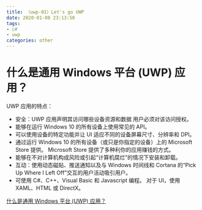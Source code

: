 ```yaml
---
title: （uwp-01）Let's go UWP 
date: 2020-01-08 23:13:50
tags: 
- c#
- uwp
categories: other
---
```


# 什么是通用 Windows 平台 (UWP) 应用？

UWP 应用的特点：
- 安全：UWP 应用声明其访问哪些设备资源和数据 用户必须对该访问授权。
- 能够在运行 Windows 10 的所有设备上使用常见的 API。
- 可以使用设备的特定功能并让 UI 适应不同的设备屏幕尺寸、分辨率和 DPI。
- 通过运行 Windows 10 的所有设备（或只是你指定的设备）上的 Microsoft Store 提供。 Microsoft Store 提供了多种利你的应用赚钱的方式。
- 能够在不对计算机构成风险或引起“计算机腐烂”的情况下安装和卸载。
- 互动：使用动态磁贴、推送通知以及与 Windows 时间线和 Cortana 的“Pick Up Where I Left Off”交互的用户活动吸引用户。
- 可使用 C#、C++、Visual Basic 和 Javascript 编程。 对于 UI，使用 XAML、HTML 或 DirectX。


<!--more-->

[什么是通用 Windows 平台 (UWP) 应用？](https://docs.microsoft.com/zh-cn/windows/uwp/get-started/universal-application-platform-guide)

